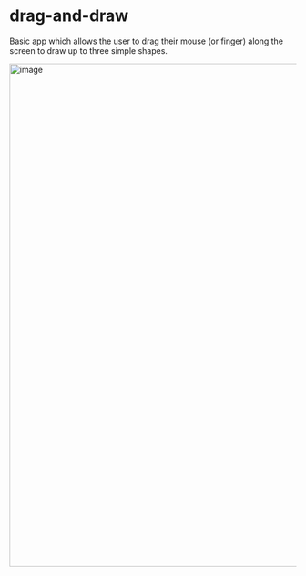 # drag-and-draw

Basic app which allows the user to drag their mouse (or finger) along the screen to draw up to three simple shapes. 

<img width="883" alt="image" src="https://github.com/ariblack17/mobile-app-dev-3200/assets/115741421/dd76f853-ee7a-4bdd-bc51-ea41512917e1">
